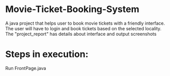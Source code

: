 # Movie-Ticket-Booking-System
A java project that helps user to book movie tickets with a friendly interface. The user will have to login and book tickets based on the selected locality.<br>The "project_report" has details about interface and output screenshots
# Steps in execution:
Run FrontPage.java
